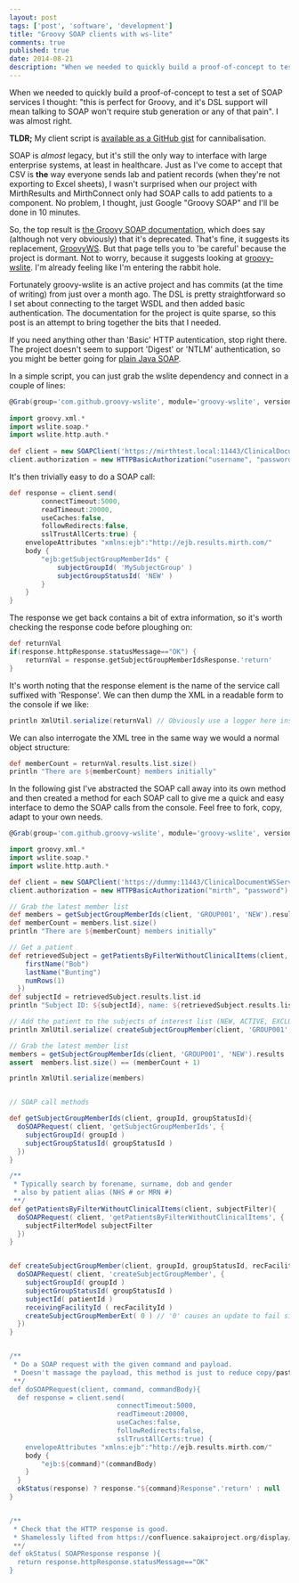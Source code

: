 ```yaml
---
layout: post
tags: ['post', 'software', 'development']
title: "Groovy SOAP clients with ws-lite"
comments: true
published: true
date: 2014-08-21
description: "When we needed to quickly build a proof-of-concept to test a set of SOAP services I thought: 'this is perfect for Groovy, and it's DSL support will mean talking to SOAP won't require stub generation or any of that pain'. I was almost right."
---
```


When we needed to quickly build a proof-of-concept to test a set of SOAP services I thought: "this is perfect for Groovy, and it's DSL support will mean talking to SOAP won't require stub generation or any of that pain". I was almost right.  

**TLDR;** My client script is [available as a GitHub gist](https://gist.github.com/spikeheap/b5428f11834a0cea3822) for cannibalisation.

SOAP is *almost* legacy, but it's still the only way to interface with large enterprise systems, at least in healthcare. Just as I've come to accept that CSV is **the** way everyone sends lab and patient records (when they're not exporting to Excel sheets), I wasn't surprised when our project with MirthResults and MirthConnect only had SOAP calls to add patients to a component. No problem, I thought, just Google "Groovy SOAP" and I'll be done in 10 minutes.

So, the top result is [the Groovy SOAP documentation](http://groovy.codehaus.org/Groovy+SOAP), which does say (although not very obviously) that it's deprecated. That's fine, it suggests its replacement, [GroovyWS](http://groovy.codehaus.org/GroovyWS). But that page tells you to 'be careful' because the project is dormant. Not to worry, because it suggests looking at [groovy-wslite](https://github.com/jwagenleitner/groovy-wslite). I'm already feeling like I'm entering the rabbit hole.

Fortunately groovy-wslite is an active project and has commits (at the time of writing) from just over a month ago. The DSL is pretty straightforward so I set about connecting to the target WSDL and then added basic authentication. The documentation for the project is quite sparse, so this post is an attempt to bring together the bits that I needed. 

If you need anything other than 'Basic' HTTP autentication, stop right there. The project doesn't seem to support 'Digest' or 'NTLM' authentication, so you might be better going for [plain Java SOAP](http://stackoverflow.com/questions/15940234/how-to-do-a-soap-web-service-call-from-java-class).

In a simple script, you can just grab the wslite dependency and connect in a couple of lines:

``` groovy
@Grab(group='com.github.groovy-wslite', module='groovy-wslite', version='1.1.0')
 
import groovy.xml.*
import wslite.soap.*
import wslite.http.auth.*
 
def client = new SOAPClient('https://mirthtest.local:11443/ClinicalDocumentWSService/ClinicalDocumentWS?wsdl')
client.authorization = new HTTPBasicAuthorization("username", "password")
```

It's then trivially easy to do a SOAP call:

``` groovy
def response = client.send(
		connectTimeout:5000,
		readTimeout:20000,
		useCaches:false,
		followRedirects:false,
		sslTrustAllCerts:true) {
	envelopeAttributes "xmlns:ejb":"http://ejb.results.mirth.com/"
	body {
		"ejb:getSubjectGroupMemberIds" {
			subjectGroupId( 'MySubjectGroup' )
			subjectGroupStatusId( 'NEW' )
		}
	}
}
```

The response we get back contains a bit of extra information, so it's worth checking the response code before ploughing on:

``` groovy
def returnVal
if(response.httpResponse.statusMessage=="OK") {
	returnVal = response.getSubjectGroupMemberIdsResponse.'return'
}
```

It's worth noting that the response element is the name of the service call suffixed with 'Response'. We can then dump the XML in a readable form to the console if we like:

``` groovy
println XmlUtil.serialize(returnVal) // Obviously use a logger here instead :)
```

We can also interrogate the XML tree in the same way we would a normal object structure:

``` groovy
def memberCount = returnVal.results.list.size()
println "There are ${memberCount} members initially"
```

In the following gist I've abstracted the SOAP call away into its own method and then created a method for each SOAP call to give me a quick and easy interface to demo the SOAP calls from the console. Feel free to fork, copy, adapt to your own needs. 

```groovy
@Grab(group='com.github.groovy-wslite', module='groovy-wslite', version='1.1.0')

import groovy.xml.*
import wslite.soap.*
import wslite.http.auth.*

def client = new SOAPClient('https://dummy:11443/ClinicalDocumentWSService/ClinicalDocumentWS?wsdl')
client.authorization = new HTTPBasicAuthorization("mirth", "password")

// Grab the latest member list
def members = getSubjectGroupMemberIds(client, 'GROUP001', 'NEW').results
def memberCount = members.list.size()
println "There are ${memberCount} members initially"

// Get a patient
def retrievedSubject = getPatientsByFilterWithoutClinicalItems(client, {
    firstName("Bob")
    lastName("Bunting")
    numRows(1)
  }) 
def subjectId = retrievedSubject.results.list.id
println "Subject ID: ${subjectId}, name: ${retrievedSubject.results.list.name.first} ${retrievedSubject.results.list.name.middle} ${retrievedSubject.results.list.name.last}"

// Add the patient to the subjects of interest list (NEW, ACTIVE, EXCLUDED, RETIRED)
println XmlUtil.serialize( createSubjectGroupMember(client, 'GROUP001', 'NEW', 'MYSTATUS', subjectId) )

// Grab the latest member list
members = getSubjectGroupMemberIds(client, 'GROUP001', 'NEW').results
assert  members.list.size() == (memberCount + 1)

println XmlUtil.serialize(members)


// SOAP call methods

def getSubjectGroupMemberIds(client, groupId, groupStatusId){
  doSOAPRequest( client, 'getSubjectGroupMemberIds', {
    subjectGroupId( groupId )
    subjectGroupStatusId( groupStatusId )
  })
}

/**
 * Typically search by forename, surname, dob and gender
 * also by patient alias (NHS # or MRN #)
 **/
def getPatientsByFilterWithoutClinicalItems(client, subjectFilter){
  doSOAPRequest( client, 'getPatientsByFilterWithoutClinicalItems', {
    subjectFilterModel subjectFilter
  })
}


def createSubjectGroupMember(client, groupId, groupStatusId, recFacilityId, patientId){
  doSOAPRequest( client, 'createSubjectGroupMember', {
    subjectGroupId( groupId )
    subjectGroupStatusId( groupStatusId )
    subjectId( patientId )
    receivingFacilityId ( recFacilityId )
    createSubjectGroupMemberExt( 0 ) // '0' causes an update to fail silently if it exists already.
  })
}


/**
 * Do a SOAP request with the given command and payload.
 * Doesn't massage the payload, this method is just to reduce copy/paste for the SOAP request.
 **/
def doSOAPRequest(client, command, commandBody){
  def response = client.send(
                           connectTimeout:5000,
                           readTimeout:20000,
                           useCaches:false,
                           followRedirects:false,
                           sslTrustAllCerts:true) {
    envelopeAttributes "xmlns:ejb":"http://ejb.results.mirth.com/"
    body {
        "ejb:${command}"(commandBody)
    }
  }
  okStatus(response) ? response."${command}Response".'return' : null
}


/**
 * Check that the HTTP response is good.
 * Shamelessly lifted from https://confluence.sakaiproject.org/display/WEBSVCS/WS-Groovy
 **/
def okStatus( SOAPResponse response ){
  return response.httpResponse.statusMessage=="OK"
}
```
